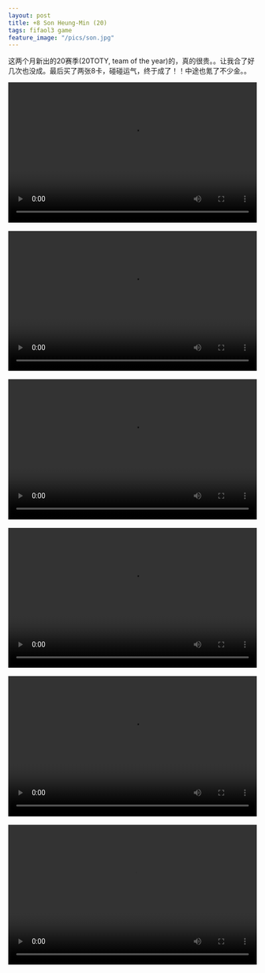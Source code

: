 ```yaml
---
layout: post
title: +8 Son Heung-Min (20)
tags: fifaol3 game
feature_image: "/pics/son.jpg"
---
```


这两个月新出的20赛季(20TOTY, team of the year)的，真的很贵。。让我合了好几次也没成。最后买了两张8卡，碰碰运气，终于成了！！中途也氪了不少金。。

<style>
.embed-container {
  position: relative;
  padding-bottom: 56.25%;
  height: 0;
  overflow: hidden;
  max-width: 100%;
}

.embed-container video, .embed-container object, .embed-container embed {
  position: absolute;
  top: 0;
  left: 0;
  width: 100%;
  height: 100%;
}
</style>


<div class="embed-container">
<video width="700" height="480" controls>
  <source src="/video/son(1).mp4">
  Your browser does not support the video tag.
</video>
</div>

<br>

<div class="embed-container">
<video width="700" height="480" controls>
  <source src="/video/son(2).mp4">
  Your browser does not support the video tag.
</video>
</div>

<br>

<div class="embed-container">
<video width="700" height="480" controls>
  <source src="/video/son(3).mp4">
  Your browser does not support the video tag.
</video>
</div>

<br>

<div class="embed-container">
<video width="700" height="480" controls>
  <source src="/video/son(4).mp4">
  Your browser does not support the video tag.
</video>
</div>

<br>

<div class="embed-container">
<video width="700" height="480" controls>
  <source src="/video/son(5).mp4">
  Your browser does not support the video tag.
</video>
</div>

<br>

<div class="embed-container">
<video width="700" height="480" controls>
  <source src="/video/son(6).mp4">
  Your browser does not support the video tag.
</video>
</div>

<br>
